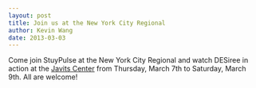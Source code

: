 ```yaml
---
layout: post
title: Join us at the New York City Regional
author: Kevin Wang
date: 2013-03-03
---
```

Come join StuyPulse at the New York City Regional and watch DESiree in action at the <a href="https://plus.google.com/103126028174618573068/about?gl=us&hl=en" data-proofer-ignore>Javits Center</a> from Thursday, March 7th to Saturday, March 9th. All are welcome!
